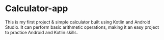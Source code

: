 # Calculator-app
This is my first project &amp; simple calculator built using Kotlin and Android Studio. It can perform basic arithmetic operations, making it an easy project to practice Android and Kotlin skills.  
